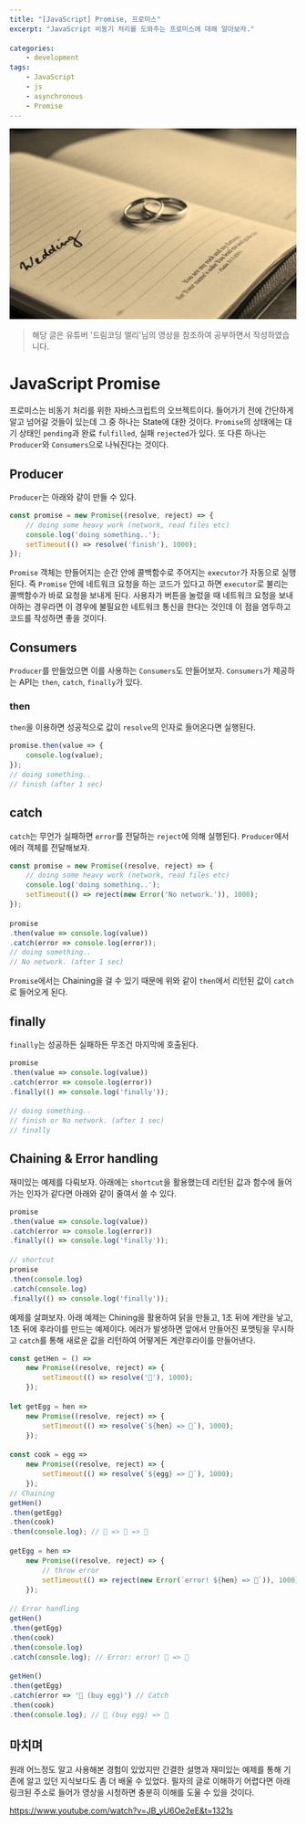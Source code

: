 ```yaml
---
title: "[JavaScript] Promise, 프로미스"
excerpt: "JavaScript 비동기 처리를 도와주는 프로미스에 대해 알아보자."

categories:
    - development
tags:
    - JavaScript
    - js
    - asynchronous
    - Promise
---
```

![promise](/assets/images/promise.jpg)

> 해당 글은 유튜버 '드림코딩 엘리'님의 영상을 참조하여 공부하면서 작성하였습니다.


# JavaScript Promise
프로미스는 비동기 처리를 위한 자바스크립트의 오브젝트이다.
들어가기 전에 간단하게 알고 넘어갈 것들이 있는데 그 중 하나는 State에 대한 것이다. `Promise`의 상태에는 대기 상태인 `pending`과 완료 `fulfilled`, 실패 `rejected`가 있다.
또 다른 하나는 `Producer`와 `Consumers`으로 나눠진다는 것이다.

## Producer

`Producer`는 아래와 같이 만들 수 있다.

```js
const promise = new Promise((resolve, reject) => {
    // doing some heavy work (network, read files etc)
    console.log('doing something..');
    setTimeout(() => resolve('finish'), 1000);
});
```
`Promise` 객체는 만들어지는 순간 안에 콜백함수로 주어지는 `executor`가 자동으로 실행된다. 즉 `Promise` 안에 네트워크 요청을 하는 코드가 있다고 하면 `executor`로 불리는 콜백함수가 바로 요청을 보내게 된다. 사용자가 버튼을 눌렀을 때 네트워크 요청을 보내야하는 경우라면 이 경우에 불필요한 네트워크 통신을 한다는 것인데 이 점을 염두하고 코드를 작성하면 좋을 것이다.

## Consumers

`Producer`를 만들었으면 이를 사용하는 `Consumers`도 만들어보자. `Consumers`가 제공하는 API는 `then`, `catch`, `finally`가 있다.

### then

`then`을 이용하면 성공적으로 값이 `resolve`의 인자로 들어온다면 실행된다.

```js
promise.then(value => {
    console.log(value);
});
// doing something..
// finish (after 1 sec)
```

## catch

`catch`는 무언가 실패하면 `error`를 전달하는 `reject`에 의해 실행된다. `Producer`에서 에러 객체를 전달해보자.

```js
const promise = new Promise((resolve, reject) => {
    // doing some heavy work (network, read files etc)
    console.log('doing something..');
    setTimeout(() => reject(new Error('No network.')), 1000);
});

promise
.then(value => console.log(value))
.catch(error => console.log(error));
// doing something..
// No network. (after 1 sec)
```

`Promise`에서는 Chaining을 걸 수 있기 때문에 위와 같이 `then`에서 리턴된 값이 `catch`로 들어오게 된다.

## finally

`finally`는 성공하든 실패하든 무조건 마지막에 호출된다. 

```js
promise
.then(value => console.log(value))
.catch(error => console.log(error))
.finally(() => console.log('finally'));

// doing something..
// finish or No network. (after 1 sec)
// finally
```

## Chaining & Error handling

재미있는 예제를 다뤄보자. 아래에는 `shortcut`을 활용했는데 리턴된 값과 함수에 들어가는 인자가 같다면 아래와 같이 줄여서 쓸 수 있다.

```js
promise
.then(value => console.log(value))
.catch(error => console.log(error))
.finally(() => console.log('finally'));

// shortcut
promise
.then(console.log)
.catch(console.log)
.finally(() => console.log('finally'));
```

예제를 살펴보자. 아래 예제는 Chining을 활용하여 닭을 만들고, 1초 뒤에 계란을 낳고, 1초 뒤에 후라이를 만드는 예제이다. 에러가 발생하면 앞에서 만들어진 포맷팅을 무시하고 `catch`를 통해 새로운 값을 리턴하여 어떻게든 계란후라이를 만들어낸다.

```js
const getHen = () => 
	new Promise((resolve, reject) => {
		setTimeout(() => resolve('🐓'), 1000);
	});

let getEgg = hen =>
	new Promise((resolve, reject) => {
		setTimeout(() => resolve(`${hen} => 🥚`), 1000);
	});

const cook = egg =>
	new Promise((resolve, reject) => {
		setTimeout(() => resolve(`${egg} => 🍳`), 1000);
	});
// Chaining
getHen()
.then(getEgg)
.then(cook)
.then(console.log); // 🐓 => 🥚 => 🍳

getEgg = hen =>
	new Promise((resolve, reject) => {
		// throw error
		setTimeout(() => reject(new Error(`error! ${hen} => 🥚`)), 1000);
	});

// Error handling
getHen()
.then(getEgg)
.then(cook)
.then(console.log)
.catch(console.log); // Error: error! 🐓 => 🥚

getHen()
.then(getEgg)
.catch(error => '🏪 (buy egg)') // Catch
.then(cook)
.then(console.log); // 🏪 (buy egg) => 🍳
```

## 마치며
원래 어느정도 알고 사용해본 경험이 있었지만 간결한 설명과 재미있는 예제를 통해 기존에 알고 있던 지식보다도 좀 더 배울 수 있었다. 필자의 글로 이해하기 어렵다면 아래 링크된 주소로 들어가 영상을 시청하면 충분히 이해를 도울 수 있을 것이다.

https://www.youtube.com/watch?v=JB_yU6Oe2eE&t=1321s
